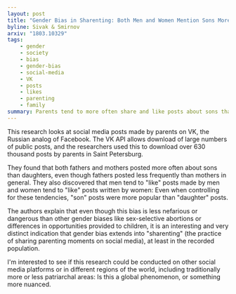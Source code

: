```yaml
---
layout: post
title: "Gender Bias in Sharenting: Both Men and Women Mention Sons More Often Than Daughters on Social Media"
byline: Sivak & Smirnov
arxiv: "1803.10329"
tags:
    - gender
    - society
    - bias
    - gender-bias
    - social-media
    - VK
    - posts
    - likes
    - parenting
    - family
summary: Parents tend to more often share and like posts about sons than about daughters on the VK Russian social media website.
---
```


This research looks at social media posts made by parents on VK, the Russian analog of Facebook. The VK API allows download of large numbers of public posts, and the researchers used this to download over 630 thousand posts by parents in Saint Petersburg.

They found that both fathers and mothers posted more often about sons than daughters, even though fathers posted less frequently than mothers in general. They also discovered that men tend to "like" posts made by men and women tend to "like" posts written by women: Even when controlling for these tendencies, "son" posts were more popular than "daughter" posts.

The authors explain that even though this bias is less nefarious or dangerous than other gender biases like sex-selective abortions or differences in opportunities provided to children, it is an interesting and very distinct indication that gender bias extends into "sharenting" (the practice of sharing parenting moments on social media), at least in the recorded population.

I'm interested to see if this research could be conducted on other social media platforms or in different regions of the world, including traditionally more or less patriarchal areas: Is this a global phenomenon, or something more nuanced.
